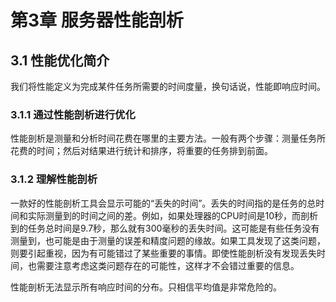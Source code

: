 # 第3章 服务器性能剖析

## 3.1 性能优化简介
我们将性能定义为完成某件任务所需要的时间度量，换句话说，性能即响应时间。

### 3.1.1 通过性能剖析进行优化
性能剖析是测量和分析时间花费在哪里的主要方法。一般有两个步骤：测量任务所花费的时间；然后对结果进行统计和排序，将重要的任务排到前面。


### 3.1.2 理解性能剖析
一款好的性能剖析工具会显示可能的“丢失的时间”。丢失的时间指的是任务的总时间和实际测量到的时间之间的差。例如，如果处理器的CPU时间是10秒，而剖析到的任务总时间是9.7秒，那么就有300毫秒的丢失时间。这可能是有些任务没有测量到，也可能是由于测量的误差和精度问题的缘故。如果工具发现了这类问题，则要引起重视，因为有可能错过了某些重要的事情。即使性能剖析没有发现丢失时间，也需要注意考虑这类问题存在的可能性，这样才不会错过重要的信息。

性能剖析无法显示所有响应时间的分布。只相信平均值是非常危险的。